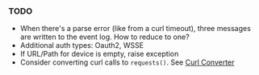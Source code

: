 ### TODO
- When there's a parse error (like from a curl timeout), three messages are written to the
  event log. How to reduce to one?
- Additional auth types: Oauth2, WSSE
- If URL/Path for device is empty, raise exception
- Consider converting curl calls to `requests()`.  See [Curl Converter](https://curlconverter.com/python/)
